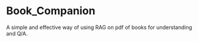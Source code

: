 # Book_Companion
A simple and effective way of using RAG on pdf of books for understanding and Q/A.
